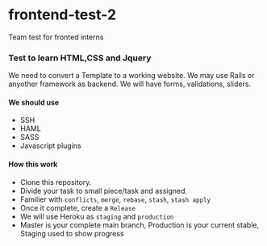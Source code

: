 # frontend-test-2
Team test for fronted interns 

### Test to learn HTML,CSS and Jquery 

We need to convert a Template to a working website. We may use Rails or anyother framework as backend. 
We will have forms, validations, sliders. 

#### We should use 
- SSH 
- HAML
- SASS
- Javascript plugins   


#### How this work

- Clone this repository. 
- Divide your task to small piece/task and assigned.
- Familier with `conflicts`, `merge`, `rebase`, `stash`, `stash apply`
- Once it complete, create a `Release`
- We will use Heroku as `staging` and `production`
- Master is your complete main branch, Production is your current stable, Staging used to show progress 







